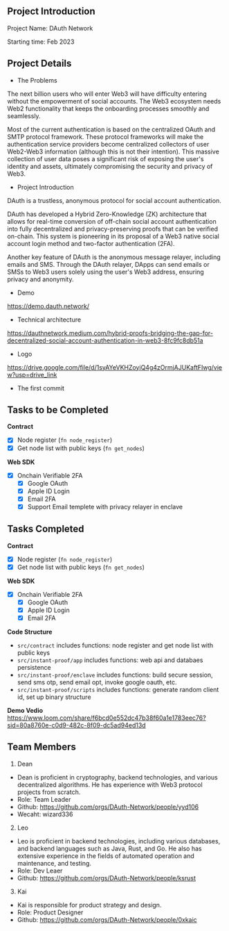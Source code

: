 ## Project Introduction

Project Name: DAuth Network

Starting time: Feb 2023

## Project Details

- The Problems

The next billion users who will enter Web3 will have difficulty entering without the empowerment of social accounts. The Web3 ecosystem needs Web2 functionality that keeps the onboarding processes smoothly and seamlessly.

Most of the current authentication is based on the centralized OAuth and SMTP protocol framework. These protocol frameworks will make the authentication service providers become centralized collectors of user Web2-Web3 information (although this is not their intention). This massive collection of user data poses a significant risk of exposing the user's identity and assets, ultimately compromising the security and privacy of Web3.

- Project Introduction

DAuth is a trustless, anonymous protocol for social account authentication. 

DAuth has developed a Hybrid Zero-Knowledge (ZK) architecture that allows for real-time conversion of off-chain social account authentication into fully decentralized and privacy-preserving proofs that can be verified on-chain. This system is pioneering in its proposal of a Web3 native social account login method and two-factor authentication (2FA).

Another key feature of DAuth is the anonymous message relayer, including emails and SMS. Through the DAuth relayer, DApps can send emails or SMSs to Web3 users solely using the user's Web3 address, ensuring privacy and anonymity.

- Demo

https://demo.dauth.network/

- Technical architecture

https://dauthnetwork.medium.com/hybrid-proofs-bridging-the-gap-for-decentralized-social-account-authentication-in-web3-8fc9fc8db51a


- Logo

https://drive.google.com/file/d/1syAYeVKHZoyiQ4g4zOrmjAJUKaftFIwg/view?usp=drive_link

- The first commit


## Tasks to be Completed

**Contract**

- [x] Node register (`fn node_register`)
- [x] Get node list with public keys (`fn get_nodes`)

**Web SDK**

- [x] Onchain Verifiable 2FA
  - [x] Google OAuth
  - [x] Apple ID Login
  - [x] Email 2FA
  - [x] Support Email templete with privacy relayer in enclave

## Tasks Completed

**Contract**

- [x] Node register (`fn node_register`)
- [x] Get node list with public keys (`fn get_nodes`)

**Web SDK**

- [x] Onchain Verifiable 2FA
  - [x] Google OAuth
  - [x] Apple ID Login
  - [x] Email 2FA

**Code Structure**

  - `src/contract` includes functions: node register and get node list with public keys
  - `src/instant-proof/app` includes functions: web api and databaes persistence
  - `src/instant-proof/enclave` includes functions: build secure session, send sms otp, send email opt, invoke google oauth, etc.
  - `src/instant-proof/scripts` includes functions: generate random client id, set up binary structure

**Demo Vedio**
https://www.loom.com/share/f6bcd0e552dc47b38f60a1e1783eec76?sid=80a8760e-c0d9-482c-8f09-dc5ad94ed13d

## Team Members

1. Dean

- Dean is proficient in cryptography, backend technologies, and various decentralized algorithms. He has experience with Web3 protocol projects from scratch.
- Role: Team Leader
- Github: https://github.com/orgs/DAuth-Network/people/yyd106
- Wecaht: wizard336

2. Leo
- Leo is proficient in backend technologies, including various databases, and backend languages such as Java, Rust, and Go. He also has extensive experience in the fields of automated operation and maintenance, and testing. 
- Role: Dev Leaer
- Github: https://github.com/orgs/DAuth-Network/people/ksrust

3. Kai
- Kai is responsible for product strategy and design.
- Role: Product Designer
- Github: https://github.com/orgs/DAuth-Network/people/0xkaic